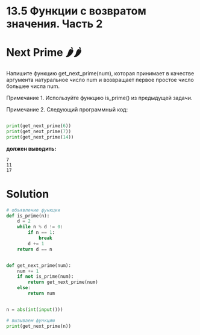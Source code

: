 # 13.5 Функции с возвратом значения. Часть 2

# Next Prime 🌶️🌶️

Напишите функцию get_next_prime(num), которая принимает в качестве аргумента натуральное число num и возвращает первое
простое число большее числа num.

Примечание 1. Используйте функцию is_prime() из предыдущей задачи.

Примечание 2. Следующий программный код:

```python

print(get_next_prime(6))
print(get_next_prime(7))
print(get_next_prime(14))
```

**должен выводить:**

```
7
11
17
```

# Solution

```python
# объявление функции
def is_prime(n):
    d = 2
    while n % d != 0:
        if n == 1:
            break
        d += 1
    return d == n


def get_next_prime(num):
    num += 1
    if not is_prime(num):
        return get_next_prime(num)
    else:
        return num


n = abs(int(input()))

# вызываем функцию
print(get_next_prime(n))
```
